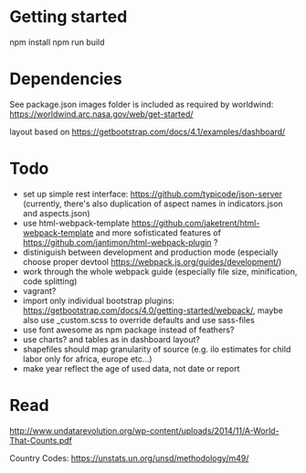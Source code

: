 # Getting started

npm install
npm run build

# Dependencies

See package.json
images folder is included as required by worldwind: https://worldwind.arc.nasa.gov/web/get-started/

layout based on https://getbootstrap.com/docs/4.1/examples/dashboard/

# Todo

- set up simple rest interface: https://github.com/typicode/json-server (currently, there's also duplication of aspect names in indicators.json and aspects.json)
- use html-webpack-template https://github.com/jaketrent/html-webpack-template and more sofisticated features of https://github.com/jantimon/html-webpack-plugin ?
- distiniguish between development and production mode (especially choose proper devtool https://webpack.js.org/guides/development/)
- work through the whole webpack guide (especially file size, minification, code splitting)
- vagrant?
- import only individual bootstrap plugins: https://getbootstrap.com/docs/4.0/getting-started/webpack/, maybe also use _custom.scss to override defaults and use sass-files
- use font awesome as npm package instead of feathers?
- use charts? and tables as in dashboard layout?
- shapefiles should map granularity of source (e.g. ilo estimates for child labor only for africa, europe etc...)
- make year reflect the age of used data, not date or report

# Read
http://www.undatarevolution.org/wp-content/uploads/2014/11/A-World-That-Counts.pdf

Country Codes:
https://unstats.un.org/unsd/methodology/m49/